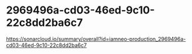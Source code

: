 # 2969496a-cd03-46ed-9c10-22c8dd2ba6c7
https://sonarcloud.io/summary/overall?id=iamneo-production_2969496a-cd03-46ed-9c10-22c8dd2ba6c7
